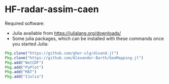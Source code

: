 # HF-radar-assim-caen


Required software:

* Julia available from https://julialang.org/downloads/
* Some julia packages, which can be installed with these commands once you started Julia:

```julia
Pkg.clone("https://github.com/gher-ulg/divand.jl")
Pkg.clone("https://github.com/Alexander-Barth/GeoMapping.jl")
Pkg.add("NetCDF")
Pkg.add("PyPlot")
Pkg.add("MAT")
Pkg.add("IJulia")
```



